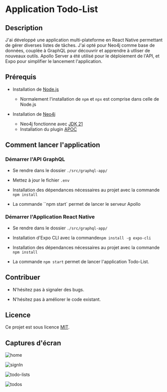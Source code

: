 # Application Todo-List

## Description

J'ai développé une application multi-plateforme en React Native permettant de gérer diverses listes de tâches. 
J'ai opté pour Neo4j comme base de données, couplée à GraphQL pour découvrir et apprendre à utliser de nouveaux outils.
Apollo Server a été utilisé pour le déploiement de l'API, et Expo pour simplifier le lancement l'application.

## Prérequis

+ Installation de [Node.js]("https://nodejs.org/en/download")
    + Normalement l'installation de `npm` et `npx` est comprise dans celle de Node.js

+ Installation de [Neo4j]("https://neo4j.com/docs/operations-manual/current/installation/")
    + Neo4j fonctionne avec [JDK 21]("https://www.oracle.com/fr/java/technologies/downloads/#java21")
    + Installation du plugin [APOC]("https://neo4j.com/docs/apoc/current/installation/")

## Comment lancer l'application

### Démarrer l'API GraphQL

+ Se rendre dans le dossier `./src/graphql-app/`

+ Mettez à jour le fichier `.env`

+ Installation des dépendances nécessaires au projet avec la commande `npm install`

+ La commande ``npm start` permet de lancer le serveur Apollo

### Démarrer l'Application React Native

+ Se rendre dans le dossier `./src/graphql-app/`

+ Installation d'Expo CLI avec la commande`npm install -g expo-cli`

+ Installation des dépendances nécessaires au projet avec la commande `npm install`

+ La commande `npm start` permet de lancer l'application Todo-List.

## Contribuer

+ N'hésitez pas à signaler des bugs.

+ N'hésitez pas à améliorer le code existant.

## Licence

Ce projet est sous licence [MIT]("./LICENSE.md").

## Captures d'écran

![home](./screenshots/TodoApp-ReactNative-Neo4j-GraphQL.png)

![signIn](./screenshots/signIn.png)

![todo-lists](./screenshots/todo-lists.png)

![todos](./screenshots/todos.png)
